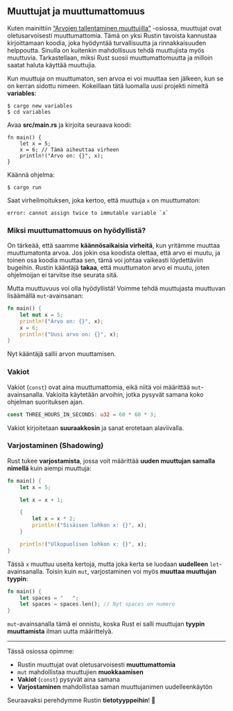 ## Muuttujat ja muuttumattomuus

Kuten mainittiin [“Arvojen tallentaminen muuttujilla”][storing-values-with-variables]<!-- ignore --> -osiossa, 
muuttujat ovat oletusarvoisesti muuttumattomia. Tämä on yksi Rustin tavoista kannustaa kirjoittamaan koodia, 
joka hyödyntää turvallisuutta ja rinnakkaisuuden helppoutta. Sinulla on kuitenkin mahdollisuus tehdä muuttujista myös 
muuttuvia. Tarkastellaan, miksi Rust suosii muuttumattomuutta ja milloin saatat haluta käyttää muuttujia.

Kun muuttuja on muuttumaton, sen arvoa ei voi muuttaa sen jälkeen, kun se on kerran sidottu nimeen. 
Kokeillaan tätä luomalla uusi projekti nimeltä **variables**:

```console
$ cargo new variables
$ cd variables
```

Avaa **src/main.rs** ja kirjoita seuraava koodi:

```rust,ignore,does_not_compile
fn main() {
    let x = 5;
    x = 6; // Tämä aiheuttaa virheen
    println!("Arvo on: {}", x);
}
```

Käännä ohjelma:

```console
$ cargo run
```

Saat virheilmoituksen, joka kertoo, että muuttuja `x` on muuttumaton:

```text
error: cannot assign twice to immutable variable `x`
```

### Miksi muuttumattomuus on hyödyllistä?

On tärkeää, että saamme **käännösaikaisia virheitä**, kun yritämme muuttaa muuttumatonta arvoa. 
Jos jokin osa koodista olettaa, että arvo ei muutu, ja toinen osa koodia muuttaa sen, tämä voi johtaa 
vaikeasti löydettäviin bugeihin. Rustin kääntäjä **takaa**, että muuttumaton arvo ei muutu, 
joten ohjelmoijan ei tarvitse itse seurata sitä.

Mutta muuttuvuus voi olla hyödyllistä! Voimme tehdä muuttujasta muuttuvan lisäämällä `mut`-avainsanan:

```rust
fn main() {
    let mut x = 5;
    println!("Arvo on: {}", x);
    x = 6;
    println!("Uusi arvo on: {}", x);
}
```

Nyt kääntäjä sallii arvon muuttamisen.

### Vakiot

Vakiot (`const`) ovat aina muuttumattomia, eikä niitä voi määrittää `mut`-avainsanalla. 
Vakioita käytetään arvoihin, jotka pysyvät samana koko ohjelman suorituksen ajan.

```rust
const THREE_HOURS_IN_SECONDS: u32 = 60 * 60 * 3;
```

Vakiot kirjoitetaan **suuraakkosin** ja sanat erotetaan alaviivalla.

### Varjostaminen (Shadowing)

Rust tukee **varjostamista**, jossa voit määrittää **uuden muuttujan samalla nimellä** kuin aiempi muuttuja:

```rust
fn main() {
    let x = 5;

    let x = x + 1;

    {
        let x = x * 2;
        println!("Sisäisen lohkon x: {}", x);
    }

    println!("Ulkopuolisen lohkon x: {}", x);
}
```

Tässä `x` muuttuu useita kertoja, mutta joka kerta se luodaan **uudelleen** `let`-avainsanalla. 
Toisin kuin `mut`, varjostaminen voi myös **muuttaa muuttujan tyypin**:

```rust
fn main() {
    let spaces = "   ";
    let spaces = spaces.len(); // Nyt spaces on numero
}
```

`mut`-avainsanalla tämä ei onnistu, koska Rust ei salli muuttujan **tyypin muuttamista** ilman uutta määrittelyä.

---

Tässä osiossa opimme:

- Rustin muuttujat ovat oletusarvoisesti **muuttumattomia**
- `mut` mahdollistaa muuttujien **muokkaamisen**
- **Vakiot** (`const`) pysyvät aina samana
- **Varjostaminen** mahdollistaa saman muuttujanimen uudelleenkäytön

Seuraavaksi perehdymme Rustin **tietotyyppeihin**! 🚀

[storing-values-with-variables]: ch02-00-guessing-game-tutorial.html#storing-values-with-variables
[data-types]: ch03-02-data-types.html#data-types
[const-eval]: ../reference/const_eval.html
